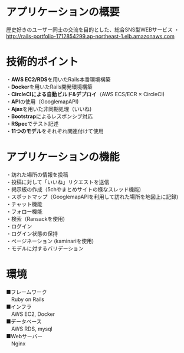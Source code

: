# アプリケーションの概要
歴史好きのユーザー同士の交流を目的とした、総合SNS型WEBサービス
 ・http://rails-portfolio-1712854299.ap-northeast-1.elb.amazonaws.com

# 技術的ポイント
・**AWS EC2/RDS**を用いたRails本番環境構築  
・**Docker**を用いたRails開発環境構築  
・**CircleCIによる自動ビルド&デプロイ**（AWS ECS/ECR × CircleCI)  
・**API**の使用（GooglemapAPI)  
・**Ajax**を用いた非同期処理（いいね)  
・**Bootstrap**によるレスポンシブ対応  
・**RSpec**でテスト記述  
・**11つのモデル**をそれぞれ関連付けて使用  

# アプリケーションの機能
・訪れた場所の情報を投稿  
・投稿に対して「いいね」リクエストを送信  
・掲示板の作成（5chやまとめサイトの様なスレッド機能)  
・スポットマップ（GooglemapAPIを利用して訪れた場所を地図上に記録)  
・チャット機能  
・フォロー機能  
・検索（Ransackを使用)  
・ログイン  
・ログイン状態の保持  
・ページネーション (kaminariを使用)  
・モデルに対するバリデーション  

# 環境
■フレームワーク  
　Ruby on Rails  
■インフラ  
　AWS EC2, Docker  
■データベース  
　AWS RDS, mysql  
■Webサーバー  
　Nginx  
